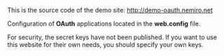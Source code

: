 This is the source code of the demo site:
http://demo-oauth.nemiro.net

Configuration of **OAuth** applications located in the **web.config** file.

For security, the secret keys have not been published.
If you want to use this website for their own needs, you should specify your own keys.